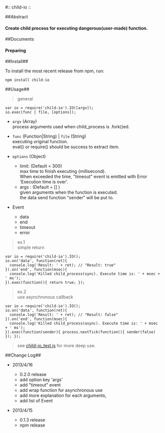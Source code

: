 #:: child-io ::

##Abstract
#### Create child process for executing dangerous(user-made) function.

##Documents
#### Preparing

##Install##

To install the most recent release from npm, run:

	npm install child-io

##Usage##

> general  
	
	var io = require('child-io').IO([argv]);
	io.exec(func | file, [options]);
  
- `argv` (Array)  
  process arguments used when child_process is .fork()ed.  
  
- `func` (Function|String) | `file` (String)  
  executing original function.  
  eval() or require() should be success to extract item.
  
- `options` (Object)
  * limit: (Default = 300)  
    max time to finish executing (millisecond).  
    When exceeded the time, "timeout" event is emitted with Error 'Execution time is over'.  
  * args : (Default = [] )  
    given arguments when the function is executed.  
    the data send function "sender" will be put to.  
  
- Event
  * data
  * end
  * timeout
  * error
  
> ex.1  
  simple return

	var io = require('child-io').IO();
	io.on('data', function(ret){
	  console.log('Result: ' + ret); // "Result: true"
	}).on('end', function(msec){
	  console.log('Killed child_process(sync). Execute time is: ' + msec + ' ms');
	}).exec(function(){ return true; });

> ex.2  
  use asynchronous callback 
  
	var io = require('child-io').IO();
	io.on('data', function(ret){
	  console.log('Result: ' + ret); // "Result: false"
	}).on('end', function(msec){
	  console.log('Killed child_process(async). Execute time is: ' + msec + ' ms');
	}).exec(function(sender){ process.nextTick(function(){ sender(false) }); });
	
> see [child-io\_test.js](https://github.com/ystskm/node-child-io/blob/master/sample/child-io_test.js) for more deep use.

##Change Log##

+ 2013/4/16
  - 0.2.0 release
  - add option key 'args'
  - add "timeout" event
  - add wrap function for asynchronous use
  - add more explanation for each arguments,
  - add list of Event

+ 2013/4/15
  - 0.1.3 release
  - npm release
